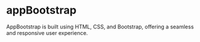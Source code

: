 # appBootstrap
AppBootstrap is built using HTML, CSS, and Bootstrap, offering a seamless and responsive user experience.
